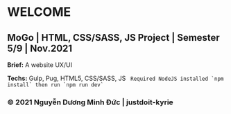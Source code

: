 # WELCOME

## MoGo | HTML, CSS/SASS, JS Project | Semester 5/9 | Nov.2021

**Brief:** A website UX/UI

**Techs:** Gulp, Pug, HTML5, CSS/SASS, JS
`` 
  Required NodeJS installed
  `npm install` then run `npm run dev`
``

### &copy; 2021 Nguyễn Dương Minh Đức | justdoit-kyrie
